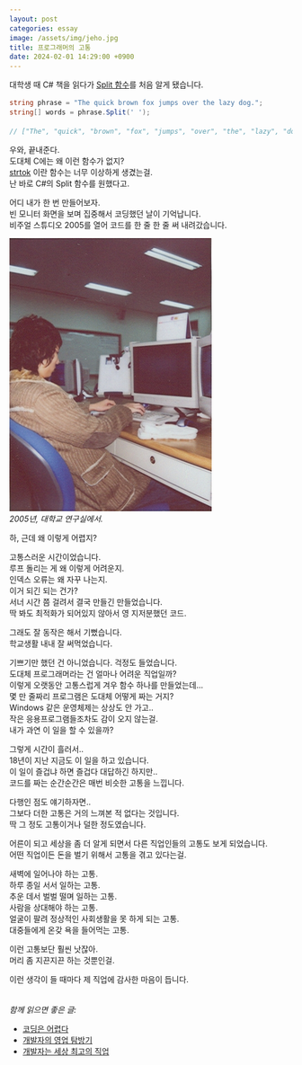 ```yaml
---
layout: post
categories: essay
image: /assets/img/jeho.jpg
title: 프로그래머의 고통
date: 2024-02-01 14:29:00 +0900
---
```


대학생 때 C# 책을 읽다가 [Split 함수](https://learn.microsoft.com/ko-kr/dotnet/csharp/how-to/parse-strings-using-split)를 처음 알게 됐습니다.

```c#
string phrase = "The quick brown fox jumps over the lazy dog.";
string[] words = phrase.Split(' ');

// ["The", "quick", "brown", "fox", "jumps", "over", "the", "lazy", "dog."]
```

우와, 끝내준다.  
도대체 C에는 왜 이런 함수가 없지?  
[strtok](https://learn.microsoft.com/ko-kr/cpp/c-runtime-library/reference/strtok-strtok-l-wcstok-wcstok-l-mbstok-mbstok-l?view=msvc-170) 이란 함수는 너무 이상하게 생겼는걸.  
난 바로 C#의 Split 함수를 원했다고.

어디 내가 한 번 만들어보자.  
빈 모니터 화면을 보며 집중해서 코딩했던 날이 기억납니다.  
비주얼 스튜디오 2005를 열어 코드를 한 줄 한 줄 써 내려갔습니다.

![](/assets/img/jeho.jpg)  
*2005년, 대학교 연구실에서.*

하, 근데 왜 이렇게 어렵지?

고통스러운 시간이었습니다.  
루프 돌리는 게 왜 이렇게 어려운지.  
인덱스 오류는 왜 자꾸 나는지.  
이거 되긴 되는 건가?  
서너 시간 쯤 걸려서 결국 만들긴 만들었습니다.  
딱 봐도 최적화가 되어있지 않아서 영 지저분했던 코드.

그래도 잘 동작은 해서 기뻤습니다.  
학교생활 내내 잘 써먹었습니다.

기쁘기만 했던 건 아니었습니다. 걱정도 들었습니다.  
도대체 프로그래머라는 건 얼마나 어려운 직업일까?  
이렇게 오랫동안 고통스럽게 겨우 함수 하나를 만들었는데...  
몇 만 줄짜리 프로그램은 도대체 어떻게 짜는 거지?  
Windows 같은 운영체제는 상상도 안 가고..  
작은 응용프로그램들조차도 감이 오지 않는걸.  
내가 과연 이 일을 할 수 있을까?

그렇게 시간이 흘러서..  
18년이 지난 지금도 이 일을 하고 있습니다.  
이 일이 즐겁냐 하면 즐겁다 대답하긴 하지만..  
코드를 짜는 순간순간은 매번 비슷한 고통을 느낍니다.

다행인 점도 얘기하자면..  
그보다 더한 고통은 거의 느껴본 적 없다는 것입니다.  
딱 그 정도 고통이거나 덜한 정도였습니다.

어른이 되고 세상을 좀 더 알게 되면서 다른 직업인들의 고통도 보게 되었습니다.  
어떤 직업이든 돈을 벌기 위해서 고통을 겪고 있다는걸.

새벽에 일어나야 하는 고통.  
하루 종일 서서 일하는 고통.  
추운 데서 벌벌 떨며 일하는 고통.  
사람을 상대해야 하는 고통.  
얼굴이 팔려 정상적인 사회생활을 못 하게 되는 고통.  
대중들에게 온갖 욕을 들어먹는 고통.  

이런 고통보단 훨씬 낫잖아.  
머리 좀 지끈지끈 하는 것뿐인걸.  

이런 생각이 들 때마다 제 직업에 감사한 마음이 듭니다.  
<br>
<br>
*함께 읽으면 좋은 글:*
* [코딩은 어렵다](/essay/2021/09/05/코딩은-어렵다.html)
* [개발자의 영업 탐방기](/essay/2021/09/02/개발자의-영업-탐방기.html)
* [개발자는 세상 최고의 직업](/essay/2022/03/13/developer-is-best-job.html)
